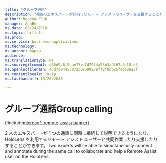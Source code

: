 ```yaml
---
title: "グループ通話"
description: "複数のエキスパートが同時にリモート アシストのユーザーを支援することができます。"
author: ReneeW-CPub
manager: AnnBe
ms.date: 09/24/2018
ms.topic: article
ms.prod: 
ms.service: business-applications
ms.technology: 
ms.author: mapau
audience: 
ms.translationtype: HT
ms.sourcegitcommit: d65d9c6f9cae75ea7d7934a95b3a9f67a9e10fe3
ms.openlocfilehash: 43d7d94453072b3269097eff8f0bb25fe5a0ea3f
ms.contentlocale: ja-jp
ms.lasthandoff: 10/26/2018

---
```


# <a name="group-calling"></a><span data-ttu-id="d4f15-103">グループ通話</span><span class="sxs-lookup"><span data-stu-id="d4f15-103">Group calling</span></span>

[!include[microsoft-remote-assist banner](../includes/microsoft-remote-assist.md)]

<span data-ttu-id="d4f15-104">2 人のエキスパートが 1 つの通話に同時に接続して説明できるようになり、HoloLens を利用するリモート アシスト ユーザーと共同作業したり支援したりすることができます。</span><span class="sxs-lookup"><span data-stu-id="d4f15-104">Two experts will be able to simultaneously connect and annotate during the same call to collaborate and help a Remote Assist user on the HoloLens.</span></span>

